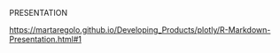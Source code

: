 PRESENTATION

https://martaregolo.github.io/Developing_Products/plotly/R-Markdown-Presentation.html#1
